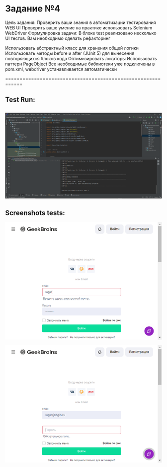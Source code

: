 # Задание №4

Цель задания:
Проверить ваши знания в автоматизации тестирования WEB UI
Проверить ваше умение на практике использовать Selenium WebDriver
Формулировка задачи:
В блоке test реализовано несколько UI тестов. Вам необходимо сделать рефакторинг

Использовать абстрактный класс для хранения общей логики
Использовать методы before и after (JUnit 5) для вынесения повторяющихся блоков кода
Оптимизировать локаторы
Использовать паттерн PageObject
Все необходимые библиотеки уже подключены в pom.xml, webdriver устанавливается автоматически

============================================================

## Test Run:
![](src/images/Test_Run.png)
------------------------------------------------------------

## Screenshots tests:
![](src/test/resources/screenshot_1723215494529.png)

![](src/test/resources/screenshot_1723215555257.png)

